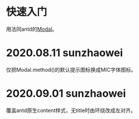 # 快速入门
用法同antd的[Modal](https://3x.ant.design/components/modal-cn/)。
# 2020.08.11 sunzhaowei
仅把Modal.method()的默认提示图标换成MIC字体图标。
# 2020.09.01 sunzhaowei
覆盖antd原生content样式，无title时由环绕改成左对齐。
